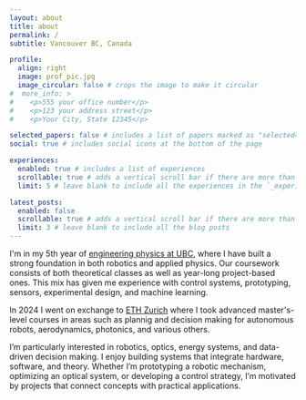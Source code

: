```yaml
---
layout: about
title: about
permalink: /
subtitle: Vancouver BC, Canada

profile:
  align: right
  image: prof_pic.jpg
  image_circular: false # crops the image to make it circular
#  more_info: >
#    <p>555 your office number</p>
#    <p>123 your address street</p>
#    <p>Your City, State 12345</p>

selected_papers: false # includes a list of papers marked as "selected={true}"
social: true # includes social icons at the bottom of the page

experiences:
  enabled: true # includes a list of experiences
  scrollable: true # adds a vertical scroll bar if there are more than 3 experiences 
  limit: 5 # leave blank to include all the experiences in the `_experiences` folder

latest_posts:
  enabled: false
  scrollable: true # adds a vertical scroll bar if there are more than 3 new posts items
  limit: 3 # leave blank to include all the blog posts
---
```


I'm in my 5th year of [engineering physics at UBC](https://www.engphys.ubc.ca/), where I have built a strong foundation in both robotics and applied physics. Our coursework consists of both theoretical classes as well as year-long project-based ones. This mix has given me experience with control systems, prototyping, sensors, experimental design, and machine learning.

In 2024 I went on exchange to [ETH Zurich](https://ethz.ch/de.html) where I took advanced master's-level courses in areas such as plannig and decision making for autonomous robots, aerodynamics, photonics, and various others.

I’m particularly interested in robotics, optics, energy systems, and data-driven decision making. I enjoy building systems that integrate hardware, software, and theory. Whether I’m prototyping a robotic mechanism, optimizing an optical system, or developing a control strategy, I’m motivated by projects that connect concepts with practical applications.
